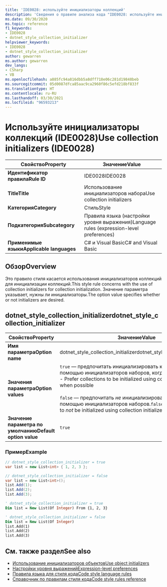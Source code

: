 ```yaml
---
title: 'IDE0028: используйте инициализаторы коллекций'
description: 'Сведения о правиле анализа кода "IDE0028: используйте инициализаторы коллекций"'
ms.date: 09/30/2020
ms.topic: reference
f1_keywords:
- IDE0028
- dotnet_style_collection_initializer
helpviewer_keywords:
- IDE0028
- dotnet_style_collection_initializer
author: gewarren
ms.author: gewarren
dev_langs:
- CSharp
- VB
ms.openlocfilehash: a885fc94a816dbb5a8dff718e06c281d19848beb
ms.sourcegitcommit: 05d0087dfca85aac9ca2960f86c5efd218bf833f
ms.translationtype: HT
ms.contentlocale: ru-RU
ms.lasthandoff: 03/30/2021
ms.locfileid: "96593213"
---
```

# <a name="use-collection-initializers-ide0028"></a><span data-ttu-id="c2584-103">Используйте инициализаторы коллекций (IDE0028)</span><span class="sxs-lookup"><span data-stu-id="c2584-103">Use collection initializers (IDE0028)</span></span>

|<span data-ttu-id="c2584-104">Свойство</span><span class="sxs-lookup"><span data-stu-id="c2584-104">Property</span></span>|<span data-ttu-id="c2584-105">Значение</span><span class="sxs-lookup"><span data-stu-id="c2584-105">Value</span></span>|
|-|-|
| <span data-ttu-id="c2584-106">**Идентификатор правила**</span><span class="sxs-lookup"><span data-stu-id="c2584-106">**Rule ID**</span></span> | <span data-ttu-id="c2584-107">IDE0028</span><span class="sxs-lookup"><span data-stu-id="c2584-107">IDE0028</span></span> |
| <span data-ttu-id="c2584-108">**Title**</span><span class="sxs-lookup"><span data-stu-id="c2584-108">**Title**</span></span> | <span data-ttu-id="c2584-109">Использование инициализаторов набора</span><span class="sxs-lookup"><span data-stu-id="c2584-109">Use collection initializers</span></span> |
| <span data-ttu-id="c2584-110">**Категория**</span><span class="sxs-lookup"><span data-stu-id="c2584-110">**Category**</span></span> | <span data-ttu-id="c2584-111">Стиль</span><span class="sxs-lookup"><span data-stu-id="c2584-111">Style</span></span> |
| <span data-ttu-id="c2584-112">**Подкатегория**</span><span class="sxs-lookup"><span data-stu-id="c2584-112">**Subcategory**</span></span> | <span data-ttu-id="c2584-113">Правила языка (настройки уровня выражения)</span><span class="sxs-lookup"><span data-stu-id="c2584-113">Language rules (expression-level preferences)</span></span> |
| <span data-ttu-id="c2584-114">**Применимые языки**</span><span class="sxs-lookup"><span data-stu-id="c2584-114">**Applicable languages**</span></span> | <span data-ttu-id="c2584-115">C# и Visual Basic</span><span class="sxs-lookup"><span data-stu-id="c2584-115">C# and Visual Basic</span></span> |

## <a name="overview"></a><span data-ttu-id="c2584-116">Обзор</span><span class="sxs-lookup"><span data-stu-id="c2584-116">Overview</span></span>

<span data-ttu-id="c2584-117">Это правило стиля касается использования инициализаторов коллекций для инициализации коллекций.</span><span class="sxs-lookup"><span data-stu-id="c2584-117">This style rule concerns with the use of collection initializers for collection initialization.</span></span> <span data-ttu-id="c2584-118">Значение параметра указывает, нужны ли инициализаторы.</span><span class="sxs-lookup"><span data-stu-id="c2584-118">The option value specifies whether or not initializers are desired.</span></span>

## <a name="dotnet_style_collection_initializer"></a><span data-ttu-id="c2584-119">dotnet_style_collection_initializer</span><span class="sxs-lookup"><span data-stu-id="c2584-119">dotnet_style_collection_initializer</span></span>

|<span data-ttu-id="c2584-120">Свойство</span><span class="sxs-lookup"><span data-stu-id="c2584-120">Property</span></span>|<span data-ttu-id="c2584-121">Значение</span><span class="sxs-lookup"><span data-stu-id="c2584-121">Value</span></span>|
|-|-|
| <span data-ttu-id="c2584-122">**Имя параметра**</span><span class="sxs-lookup"><span data-stu-id="c2584-122">**Option name**</span></span> | <span data-ttu-id="c2584-123">dotnet_style_collection_initializer</span><span class="sxs-lookup"><span data-stu-id="c2584-123">dotnet_style_collection_initializer</span></span>
| <span data-ttu-id="c2584-124">**Значения параметра**</span><span class="sxs-lookup"><span data-stu-id="c2584-124">**Option values**</span></span> | <span data-ttu-id="c2584-125">`true` — предпочитать инициализировать коллекции с помощью инициализаторов наборов, когда это возможно.</span><span class="sxs-lookup"><span data-stu-id="c2584-125">`true` - Prefer collections to be initialized using collection initializers when possible</span></span><br /><br /><span data-ttu-id="c2584-126">`false` — предпочитать *не* инициализировать коллекции с помощью инициализаторов наборов.</span><span class="sxs-lookup"><span data-stu-id="c2584-126">`false` - Prefer collections to *not* be initialized using collection initializers</span></span> |
| <span data-ttu-id="c2584-127">**Значение параметра по умолчанию**</span><span class="sxs-lookup"><span data-stu-id="c2584-127">**Default option value**</span></span> | `true` |

### <a name="example"></a><span data-ttu-id="c2584-128">Пример</span><span class="sxs-lookup"><span data-stu-id="c2584-128">Example</span></span>

```csharp
// dotnet_style_collection_initializer = true
var list = new List<int> { 1, 2, 3 };

// dotnet_style_collection_initializer = false
var list = new List<int>();
list.Add(1);
list.Add(2);
list.Add(3);
```

```vb
' dotnet_style_collection_initializer = true
Dim list = New List(Of Integer) From {1, 2, 3}

' dotnet_style_collection_initializer = false
Dim list = New List(Of Integer)
list.Add(1)
list.Add(2)
list.Add(3)
```

## <a name="see-also"></a><span data-ttu-id="c2584-129">См. также раздел</span><span class="sxs-lookup"><span data-stu-id="c2584-129">See also</span></span>

- [<span data-ttu-id="c2584-130">Использование инициализаторов объектов</span><span class="sxs-lookup"><span data-stu-id="c2584-130">Use object initializers</span></span>](ide0017.md)
- [<span data-ttu-id="c2584-131">Настройки уровня выражений</span><span class="sxs-lookup"><span data-stu-id="c2584-131">Expression-level preferences</span></span>](expression-level-preferences.md)
- [<span data-ttu-id="c2584-132">Правила языка для стиля кода</span><span class="sxs-lookup"><span data-stu-id="c2584-132">Code style language rules</span></span>](language-rules.md)
- [<span data-ttu-id="c2584-133">Справочник по правилам стиля кода</span><span class="sxs-lookup"><span data-stu-id="c2584-133">Code style rules reference</span></span>](index.md)
